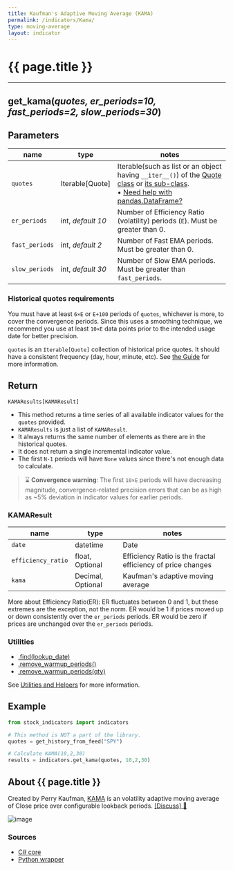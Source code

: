 ```yaml
---
title: Kaufman's Adaptive Moving Average (KAMA)
permalink: /indicators/Kama/
type: moving-average
layout: indicator
---
```


# {{ page.title }}

<hr>

## **get_kama**(*quotes, er_periods=10, fast_periods=2, slow_periods=30*)

## Parameters

| name | type | notes
| -- |-- |--
| `quotes` | Iterable[Quote] | Iterable(such as list or an object having `__iter__()`) of the [Quote class]({{site.baseurl}}/guide/#historical-quotes) or [its sub-class]({{site.baseurl}}/guide/#using-custom-quote-classes). <br><span class='qna-dataframe'> • [Need help with pandas.DataFrame?]({{site.baseurl}}/guide/#using-pandasdataframe)</span>
| `er_periods` | int, *default 10* | Number of Efficiency Ratio (volatility) periods (`E`).  Must be greater than 0.
| `fast_periods` | int, *default 2* | Number of Fast EMA periods.  Must be greater than 0.
| `slow_periods` | int, *default 30* | Number of Slow EMA periods.  Must be greater than `fast_periods`.

### Historical quotes requirements

You must have at least `6×E` or `E+100` periods of `quotes`, whichever is more, to cover the convergence periods.  Since this uses a smoothing technique, we recommend you use at least `10×E` data points prior to the intended usage date for better precision.

`quotes` is an `Iterable[Quote]` collection of historical price quotes.  It should have a consistent frequency (day, hour, minute, etc).  See [the Guide]({{site.baseurl}}/guide/#historical-quotes) for more information.

## Return

```python
KAMAResults[KAMAResult]
```

- This method returns a time series of all available indicator values for the `quotes` provided.
- `KAMAResults` is just a list of `KAMAResult`.
- It always returns the same number of elements as there are in the historical quotes.
- It does not return a single incremental indicator value.
- The first `N-1` periods will have `None` values since there's not enough data to calculate.

> :hourglass: **Convergence warning**: The first `10×E` periods will have decreasing magnitude, convergence-related precision errors that can be as high as ~5% deviation in indicator values for earlier periods.

### KAMAResult

| name | type | notes
| -- |-- |--
| `date` | datetime | Date
| `efficiency_ratio`   | float, Optional | Efficiency Ratio is the fractal efficiency of price changes
| `kama` | Decimal, Optional | Kaufman's adaptive moving average

More about Efficiency Ratio(ER): ER fluctuates between 0 and 1, but these extremes are the exception, not the norm. ER would be 1 if prices moved up or down consistently over the `er_periods` periods. ER would be zero if prices are unchanged over the `er_periods` periods.

### Utilities

- [.find(lookup_date)]({{site.baseurl}}/utilities#find-indicator-result-by-date)
- [.remove_warmup_periods()]({{site.baseurl}}/utilities#remove-warmup-periods)
- [.remove_warmup_periods(qty)]({{site.baseurl}}/utilities#remove-warmup-periods)

See [Utilities and Helpers]({{site.baseurl}}/utilities#utilities-for-indicator-results) for more information.

## Example

```python
from stock_indicators import indicators

# This method is NOT a part of the library.
quotes = get_history_from_feed("SPY")

# Calculate KAMA(10,2,30)
results = indicators.get_kama(quotes, 10,2,30)
```

## About {{ page.title }}

Created by Perry Kaufman, [KAMA](https://school.stockcharts.com/doku.php?id=technical_indicators:kaufman_s_adaptive_moving_average) is an volatility adaptive moving average of Close price over configurable lookback periods.
[[Discuss] :speech_balloon:]({{site.github.base_repository_url}}/discussions/210 "Community discussion about this indicator")

![image]({{site.charturl}}/Kama.png)

### Sources

- [C# core]({{site.base_sourceurl}}/e-k/Kama/Kama.cs)
- [Python wrapper]({{site.sourceurl}}/kama.py)
